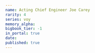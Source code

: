 ```yaml
---
name: Acting Chief Engineer Joe Carey
rarity: 4
series: voy
memory_alpha:
bigbook_tier: -1
in_portal: true
date:
published: true
---
```



